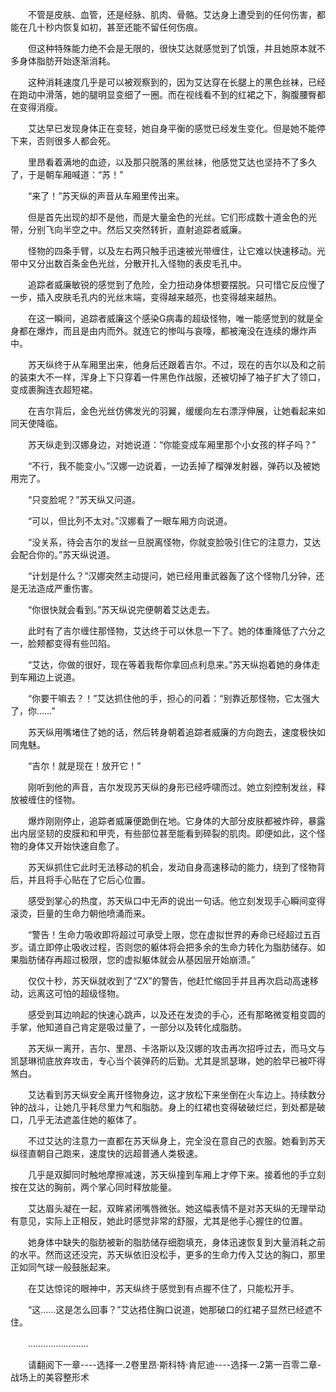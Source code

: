 <div class="read-content j_readContent" id="">
                <p>　　不管是皮肤、血管，还是经脉、肌肉、骨骼。艾达身上遭受到的任何伤害，都能在几十秒内恢复如初，甚至还能不留任何伤痕。<p>　　但这种特殊能力绝不会是无限的，很快艾达就感觉到了饥饿，并且她原本就不多身体脂肪开始逐渐消耗。<p>　　这种消耗速度几乎是可以被观察到的，因为艾达穿在长腿上的黑色丝袜，已经在跑动中滑落，她的腿明显变细了一圈。而在视线看不到的红裙之下，胸腹腰臀都在变得消瘦。<p>　　艾达早已发现身体正在变轻，她自身平衡的感觉已经发生变化。但是她不能停下来，否则很多人都会死。<p>　　里昂看着满地的血迹，以及那只脱落的黑丝袜，他感觉艾达也坚持不了多久了，于是朝车厢喊道：“苏！”<p>　　“来了！”苏天纵的声音从车厢里传出来。<p>　　但是首先出现的却不是他，而是大量金色的光丝。它们形成数十道金色的光带，分别飞向半空之中。然后又突然转折，直射追踪者威廉。<p>　　怪物的四条手臂，以及左右两只触手迅速被光带缠住，让它难以快速移动。光带中又分出数百条金色光丝，分散开扎入怪物的表皮毛孔中。<p>　　追踪者威廉敏锐的感觉到了危险，全力扭动身体想要摆脱。只可惜它反应慢了一步，插入皮肤毛孔内的光丝末端，变得越来越亮，也变得越来越热。<p>　　在这一瞬间，追踪者威廉这个感染G病毒的超级怪物，唯一能感觉到的就是全身都在爆炸，而且是由内而外。就连它的惨叫与哀嚎，都被淹没在连续的爆炸声中。<p>　　苏天纵终于从车厢里出来，他身后还跟着吉尔。不过，现在的吉尔以及和之前的装束大不一样，浑身上下只穿着一件黑色作战服，还被切掉了袖子扩大了领口，变成裹胸连衣超短裙。<p>　　在吉尔背后，金色光丝仿佛发光的羽翼，缓缓向左右漂浮伸展，让她看起来如同天使降临。<p>　　苏天纵走到汉娜身边，对她说道：“你能变成车厢里那个小女孩的样子吗？”<p>　　“不行，我不能变小。”汉娜一边说着，一边丢掉了榴弹发射器，弹药以及被她用完了。<p>　　“只变脸呢？”苏天纵又问道。<p>　　“可以，但比列不太对。”汉娜看了一眼车厢方向说道。<p>　　“没关系，待会吉尔的发丝一旦脱离怪物，你就变脸吸引住它的注意力，艾达会配合你的。”苏天纵说道。<p>　　“计划是什么？”汉娜突然主动提问，她已经用重武器轰了这个怪物几分钟，还是无法造成严重伤害。<p>　　“你很快就会看到。”苏天纵说完便朝着艾达走去。<p>　　此时有了吉尔缠住那怪物，艾达终于可以休息一下了。她的体重降低了六分之一，脸颊都变得有些凹陷。<p>　　“艾达，你做的很好，现在等着我帮你拿回点利息来。”苏天纵抱着她的身体走到车厢边上说道。<p>　　“你要干嘛去？！”艾达抓住他的手，担心的问着：“别靠近那怪物，它太强大了，你……”<p>　　苏天纵用嘴堵住了她的话，然后转身朝着追踪者威廉的方向跑去，速度极快如同鬼魅。<p>　　“吉尔！就是现在！放开它！”<p>　　刚听到他的声音，吉尔发现苏天纵的身形已经呼啸而过。她立刻控制发丝，释放被缠住的怪物。<p>　　爆炸刚刚停止，追踪者威廉便跪倒在地。它身体的大部分皮肤都被炸碎，暴露出内层坚韧的皮膜和和甲壳，有些部位甚至能看到碎裂的肌肉。即便如此，这个怪物的身体又开始快速自愈了。<p>　　苏天纵抓住它此时无法移动的机会，发动自身高速移动的能力，绕到了怪物背后，并且将手心贴在了它后心位置。<p>　　感受到掌心的热度，苏天纵口中无声的说出一句话。他立刻发现手心瞬间变得滚烫，巨量的生命力朝他喷涌而来。<p>　　“警告！生命力吸收即将超过可承受上限，您在虚拟世界的寿命已经超过五百岁。请立即停止吸收过程，否则您的躯体将会把多余的生命力转化为脂肪储存。如果脂肪储存再超过极限，您的虚拟躯体就会从基因层开始崩溃。”<p>　　仅仅十秒，苏天纵就收到了“ZX”的警告，他赶忙缩回手并且再次启动高速移动，远离这可怕的超级怪物。<p>　　感受到耳边响起的快速心跳声，以及还在发烫的手心，还有那略微变粗变圆的手掌，他知道自己肯定是吸过量了，一部分以及转化成脂肪。<p>　　苏天纵一离开，吉尔、里昂、卡洛斯以及汉娜的攻击再次招呼过去，而马文与凯瑟琳彻底放弃攻击，专心当个装弹药的后勤。尤其是凯瑟琳，她的脸早已被吓得煞白。<p>　　艾达看到苏天纵安全离开怪物身边，这才放松下来坐倒在火车边上。持续数分钟的战斗，让她几乎耗尽里力气和脂肪。身上的红裙也变得破破烂烂，到处都是破口，几乎无法遮盖住她的躯体了。<p>　　不过艾达的注意力一直都在苏天纵身上，完全没在意自己的衣服。她看到苏天纵径直朝自己跑来，速度快的远超普通人类极速。<p>　　几乎是双脚同时触地摩擦减速，苏天纵撞到车厢上才停下来。接着他的手立刻按在艾达的胸前，两个掌心同时释放能量。<p>　　艾达眉头凝在一起，双眸紧闭嘴唇微张。她这幅表情不是对苏天纵的无理举动有意见，实际上正相反，她此时感觉非常的舒服，尤其是他手心握住的位置。<p>　　她身体中缺失的脂肪被新的脂肪储存细胞填充，身体迅速恢复到大量消耗之前的水平。然而这还没完，苏天纵依旧没松手，更多的生命力传入艾达的胸口，那里正如同气球一般鼓胀起来。<p>　　在艾达惊诧的眼神中，苏天纵终于感觉到有点握不住了，只能松开手。<p>　　“这……这是怎么回事？”艾达捂住胸口说道，她那破口的红裙子显然已经遮不住。<p>　　……………………<p>　　请翻阅下一章----选择一.2卷里昂·斯科特·肯尼迪----选择一.2第一百零二章-战场上的美容整形术<p> 
            </div>